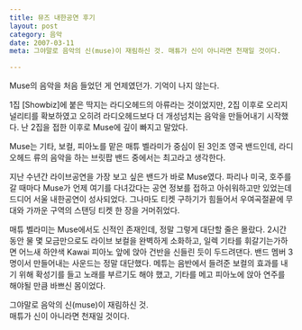 ```yaml
---
title: 뮤즈 내한공연 후기
layout: post
category: 음악
date: 2007-03-11
meta: 그야말로 음악의 신(muse)이 재림하신 것. 매튜가 신이 아니라면 천재일 것이다.

---
```


Muse의 음악을 처음 들었던 게 언제였던가. 기억이 나지 않는다.  

1집 [Showbiz]에 붙은 딱지는 라디오헤드의 아류라는 것이었지만, 2집 이후로 오리지널리티를 확보하였고 오히려 라디오헤드보다 더 개성넘치는 음악을 만들어내기 시작했다. 난 2집을 접한 이후로 Muse에 깊이 빠지고 말았다.

Muse는 기타, 보컬, 피아노를 맡은 매튜 벨라미가 중심이 된 3인조 영국 밴드인데, 라디오헤드 류의 음악을 하는 브릿팝 밴드 중에서는 최고라고 생각한다.

지난 수년간 라이브공연을 가장 보고 싶은 밴드가 바로 Muse였다. 파리나 미국, 호주를 갈 때마다 Muse가 언제 여기를 다녀갔다는 공연 정보를 접하고 아쉬워하고만 있었는데 드디어 서울 내한공연이 성사되었다. 그나마도 티켓 구하기가 힘들어서 우여곡절끝에 무대와 가까운 구역의 스탠딩 티켓 한 장을 거머쥐었다.

매튜 벨라미는 Muse에서도 신적인 존재인데, 정말 그렇게 대단할 줄은 몰랐다. 2시간 동안 물 몇 모금만으로도 라이브 보컬을 완벽하게 소화하고, 일렉 기타를 휘갈기는가하면 어느새 하얀색 Kawai 피아노 앞에 앉아 건반을 신들린 듯이 두드려댄다. 밴드 멤버 3명이서 만들어내는 사운드는 정말 대단했다. 메튜는 음반에서 들려준 보컬의 효과를 내기 위해 확성기를 들고 노래를 부르기도 해야 했고, 기타를 메고 피아노에 앉아 연주를 해야될 만큼 바쁘신 몸이었다.

그야말로 음악의 신(muse)이 재림하신 것.  
매튜가 신이 아니라면 천재일 것이다.  
